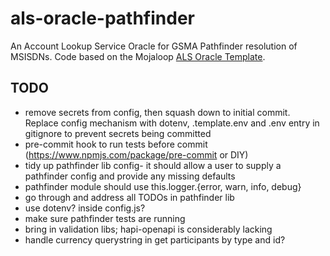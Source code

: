 # als-oracle-pathfinder
An Account Lookup Service Oracle for GSMA Pathfinder resolution of MSISDNs. Code based on the
Mojaloop [ALS Oracle Template](https://github.com/mojaloop/als-oracle-template).

## TODO
* remove secrets from config, then squash down to initial commit. Replace config mechanism with
    dotenv, .template.env and .env entry in gitignore to prevent secrets being committed
* pre-commit hook to run tests before commit (https://www.npmjs.com/package/pre-commit or DIY)
* tidy up pathfinder lib config- it should allow a user to supply a pathfinder config and provide
    any missing defaults
* pathfinder module should use this.logger.{error, warn, info, debug}
* go through and address all TODOs in pathfinder lib
* use dotenv? inside config.js?
* make sure pathfinder tests are running
* bring in validation libs; hapi-openapi is considerably lacking
* handle currency querystring in get participants by type and id?

